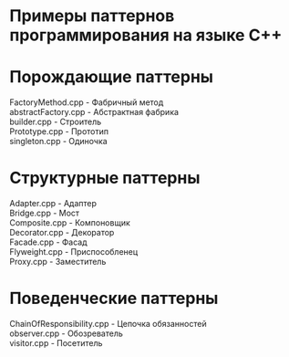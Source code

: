 # Примеры паттернов программирования на языке C++
# Порождающие паттерны
FactoryMethod.cpp - Фабричный метод\
abstractFactory.cpp - Абстрактная фабрика\
builder.cpp - Строитель\
Prototype.cpp - Прототип\
singleton.cpp - Одиночка
# Структурные паттерны
Adapter.cpp - Адаптер\
Bridge.cpp - Мост\
Composite.cpp - Компоновщик\
Decorator.cpp - Декоратор\
Facade.cpp - Фасад\
Flyweight.cpp - Приспособленец\
Proxy.cpp - Заместитель
# Поведенческие паттерны
ChainOfResponsibility.cpp - Цепочка обязанностей\
observer.cpp - Обозреватель\
visitor.cpp - Посетитель
